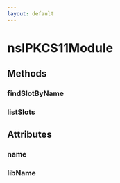 ```yaml
---
layout: default
---
```


# nsIPKCS11Module #

## Methods ##

### findSlotByName ###

### listSlots ###

## Attributes ##

### name ###

### libName ###
